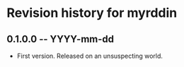 # Revision history for myrddin

## 0.1.0.0 -- YYYY-mm-dd

* First version. Released on an unsuspecting world.
